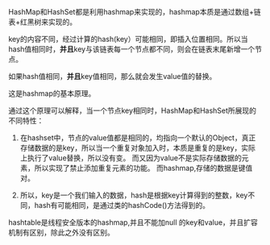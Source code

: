 HashMap和HashSet都是利用hashmap来实现的，hashmap本质是通过数组+链表+红黑树来实现的。

key的内容不同，经过计算的hash(key）可能相同，即插入位置相同。所以当hash值相同时，**并且**key与该链表每一个节点都不同，则会在链表末尾新增一个节点。

如果hash值相同，**并且**key值相同，那么就会发生value值的替换。

这是hashmap的基本原理。

通过这个原理可以解释，当一个节点key相同时，HashMap和HashSet所展现的不同特性：
1. 在hashset中，节点的value值都是相同的，均指向一个默认的Object，真正存储数据的是key，所以当一个重复对象加入时，本质是重复的是key，实际上执行了value替换，所以没有变。
而又因为value不是实际存储数据的元素，所以实现了禁止添加重复元素的功能。 而hashmap,存储的数据是键值对。

2. 所以，key是一个我们输入的数据，hash是根据key计算得到的整数，key不同，hash有可能相同，是通过类的hashCode()方法得到的。


hashtable是线程安全版本的hashmap,并且不能加null 的key和value，并且扩容机制有区别，除此之外没有区别。
